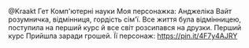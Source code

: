 @Kraakt
Гет
Комп'ютерні науки
Моя персонажка: Анджеліка Вайт
розумничка, відмінниця, гордість сім'ї. Все життя була відмінницею, поступила на перший курс й все світ розсипався на друзки.
Перший курс
Прийшла заради грошей.
Її персонаж: 
https://pin.it/4F7y4AJRY

